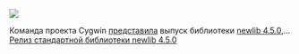 <!--2025-01-03 10:55:48-->
<div class="yb">
  <div class="rss smaller1 habr"><img src="https://habrastorage.org/getpro/habr/upload_files/350/133/b17/350133b175b0aa484394b4289850f7eb.png" /><p>Команда проекта Cygwin <a href="https://github.com/cygwin/cygwin/releases/tag/newlib-4.5.0" rel="noopener noreferrer nofollow">представила</a> выпуск библиотеки <a href="https://www.sourceware.org/newlib/" rel="noopener noreferrer nofollow">newlib 4.5.0</a>,... <br><a class="light" href="https://habr.com/ru/news/871400/?utm_source=habrahabr&utm_medium=rss&utm_campaign=871400">Релиз стандартной библиотеки newlib 4.5.0</a></div>
</div>
